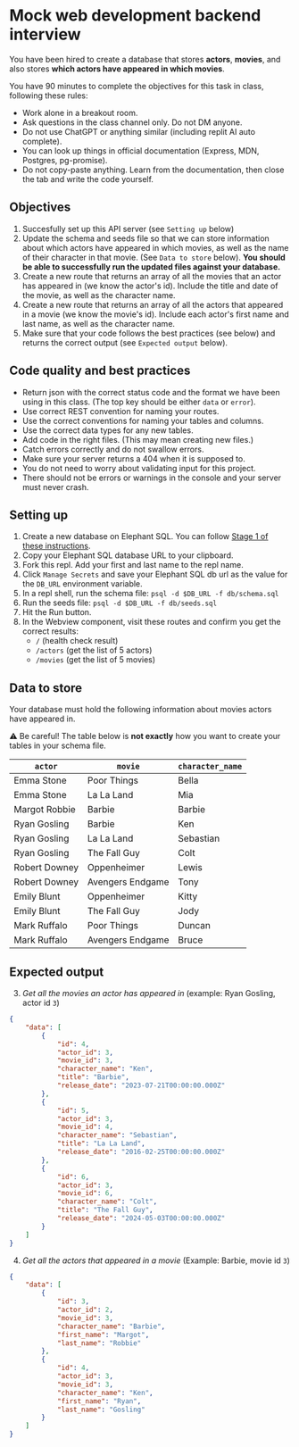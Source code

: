 # Mock web development backend interview

You have been hired to create a database that stores **actors**, **movies**, and also stores **which actors have appeared in which movies**.

You have 90 minutes to complete the objectives for this task in class, following these rules:

- Work alone in a breakout room.
- Ask questions in the class channel only. Do not DM anyone.
- Do not use ChatGPT or anything similar (including replit AI auto complete).
- You can look up things in official documentation (Express, MDN, Postgres, pg-promise).
- Do not copy-paste anything. Learn from the documentation, then close the tab and write the code yourself.


## Objectives
1. Succesfully set up this API server (see `Setting up` below)
2. Update the schema and seeds file so that we can store information about which actors have appeared in which movies, as well as the name of their character in that movie. (See `Data to store` below). **You should be able to successfully run the updated files against your database.**
3. Create a new route that returns an array of all the movies that an actor has appeared in (we know the actor's id). Include the title and date of the movie, as well as the character name.
4. Create a new route that returns an array of all the actors that appeared in a movie (we know the movie's id). Include each actor's first name and last name, as well as the character name.
5. Make sure that your code follows the best practices (see below) and returns the correct output (see `Expected output` below).

## Code quality and best practices
- Return json with the correct status code and the format we have been using in this class. (The top key should be either `data` or `error`).
- Use correct REST convention for naming your routes.
- Use the correct conventions for naming your tables and columns.
- Use the correct data types for any new tables.
- Add code in the right files. (This may mean creating new files.)
- Catch errors correctly and do not swallow errors.
- Make sure your server returns a 404 when it is supposed to.
- You do not need to worry about validating input for this project.
- There should not be errors or warnings in the console and your server must never crash.

## Setting up
1. Create a new database on Elephant SQL. You can follow [Stage 1 of these instructions](https://docs.google.com/document/d/1V-zsugFZ-sgxvscthfCgByJfBno6xz9TXFd3BMTsOIE/edit?usp=sharing).
2. Copy your Elephant SQL database URL to your clipboard.
3. Fork this repl. Add your first and last name to the repl name.
4. Click `Manage Secrets` and save your Elephant SQL db url as the value for the `DB_URL` environment variable.
5. In a repl shell, run the schema file: `psql -d $DB_URL -f db/schema.sql`
6. Run the seeds file: `psql -d $DB_URL -f db/seeds.sql`
7. Hit the Run button.
8. In the Webview component, visit these routes and confirm you get the correct results:
    - `/` (health check result)
    - `/actors` (get the list of 5 actors)
    - `/movies` (get the list of 5 movies)

## Data to store
Your database must hold the following information about movies actors have appeared in.

⚠️ Be careful! The table below is **not exactly** how you want to create your tables in your schema file.

|`actor`|`movie`|`character_name`|
|----|----|----|
|Emma Stone|Poor Things|Bella|
|Emma Stone|La La Land|Mia|
|Margot Robbie|Barbie|Barbie|
|Ryan Gosling|Barbie|Ken|
|Ryan Gosling|La La Land|Sebastian|
|Ryan Gosling|The Fall Guy|Colt|
|Robert Downey|Oppenheimer|Lewis|
|Robert Downey|Avengers Endgame|Tony|
|Emily Blunt|Oppenheimer|Kitty|
|Emily Blunt|The Fall Guy|Jody|
|Mark Ruffalo|Poor Things|Duncan|
|Mark Ruffalo|Avengers Endgame|Bruce|

## Expected output
3. _Get all the movies an actor has appeared in_ (example: Ryan Gosling, actor id `3`)

```JSON
{
    "data": [
        {
            "id": 4,
            "actor_id": 3,
            "movie_id": 3,
            "character_name": "Ken",
            "title": "Barbie",
            "release_date": "2023-07-21T00:00:00.000Z"
        },
        {
            "id": 5,
            "actor_id": 3,
            "movie_id": 4,
            "character_name": "Sebastian",
            "title": "La La Land",
            "release_date": "2016-02-25T00:00:00.000Z"
        },
        {
            "id": 6,
            "actor_id": 3,
            "movie_id": 6,
            "character_name": "Colt",
            "title": "The Fall Guy",
            "release_date": "2024-05-03T00:00:00.000Z"
        }
    ]
}
```
4. _Get all the actors that appeared in a movie_
(Example: Barbie, movie id `3`)
```JSON
{
    "data": [
        {
            "id": 3,
            "actor_id": 2,
            "movie_id": 3,
            "character_name": "Barbie",
            "first_name": "Margot",
            "last_name": "Robbie"
        },
        {
            "id": 4,
            "actor_id": 3,
            "movie_id": 3,
            "character_name": "Ken",
            "first_name": "Ryan",
            "last_name": "Gosling"
        }
    ]
}
```
